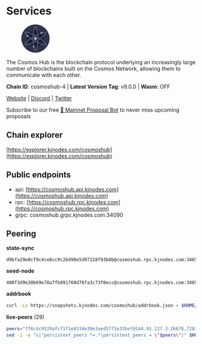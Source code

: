 # Services

<figure><img src="https://raw.githubusercontent.com/kj89/cosmos-images/main/logos/cosmoshub.png" alt=""><figcaption></figcaption></figure>

The Cosmos Hub is the blockchain protocol underlying an  increasingly large number of blockchains built on the  Cosmos Network, allowing them to communicate with each other.

**Chain ID**: cosmoshub-4 | **Latest Version Tag**: v9.0.0 | **Wasm**: OFF

[Website](https://hub.cosmos.network) | [Discord](https://discord.gg/cosmosnetwork) | [Twitter](https://twitter.com/cosmoshub)



Subscribe to our free [🤖 Mainnet Proposal Bot](https://t.me/kjnodes_proposal_bot) to never miss upcoming proposals


## Chain explorer
[https://explorer.kjnodes.com/cosmoshub](https://explorer.kjnodes.com/cosmoshub)

## Public endpoints

* api: [https://cosmoshub.api.kjnodes.com](https://cosmoshub.api.kjnodes.com)
* rpc: [https://cosmoshub.rpc.kjnodes.com](https://cosmoshub.rpc.kjnodes.com)
* grpc: cosmoshub.grpc.kjnodes.com:34090

## Peering

**state-sync**

```text
d9bfa29e0cf9c4ce0cc9c26d98e5d97228f93b0b@cosmoshub.rpc.kjnodes.com:34656
```

**seed-node**

```text
400f3d9e30b69e78a7fb891f60d76fa3c73f0ecc@cosmoshub.rpc.kjnodes.com:34659
```

**addrbook**
```bash
curl -Ls https://snapshots.kjnodes.com/cosmoshub/addrbook.json > $HOME/.gaia/config/addrbook.json
```

**live-peers** (29)
```bash
peers="f76c4c9529afcf1f1e8334e39e3aed5771e33bef@144.91.127.3:26676,72829b78b38408b03793ed389b9f16596b82c306@146.59.81.92:26656,d9bfa29e0cf9c4ce0cc9c26d98e5d97228f93b0b@65.109.88.38:34656,ca5011c44fd74d95e7fca487c69e301df195750c@65.108.122.246:26726,b79e1d3a621bdafd3a8d9a49dff8f4737d0bedc9@52.73.168.104:26656,0eeb20e044d632b279e67f2fe91f50e4fceab1fd@159.223.223.84:26656,1733aef88702bd8326bea0e1dc403d3dbb6f5d8a@158.247.202.33:26656,32bdba6ced12cdf2e534566e6c3d66ee2f7ef494@84.244.95.229:26656,1cce99042f884d669e7287e3e362bff8e385c63e@46.4.79.183:26726,2286eeee09fcf37e768dfffc0db8c821b9231b7b@204.16.244.78:26656,b6b9bc1a0c18d12be759111bb3a0d9a8958120c7@57.128.20.184:26656,1b5a5b6518d3cb30a0d49cbd74a45dd4cbab130d@18.138.176.63:26656,9e14c8c48776a789f7029e88c260b2a6cbbf1417@35.212.85.141:26656,1da54d20c7339713f1d6d28dd2117087dd33d0ca@5.9.59.145:26656,9edd51012df3a09395a48eb68a84723d6308e08c@35.212.116.100:26656,1997e68bf205bedeed0c4723786bf03464987dc1@77.87.108.21:26656,2532ad5b2f93fd521e97dbc3562db711df4bd763@65.109.88.70:26656,e0ab6c5cc86959853f499236b8297344802ac5f4@5.161.139.201:26656,1279eae188599463661c3e2b9ab492615a6d7079@65.108.235.32:2010,f38419091bfb5655b6b59c8397ded4e4ed6dfe55@212.102.56.55:26656,e3f76b923d03fc99510b31049144e22d8f0f0587@65.108.193.249:2010,53b3651680ec3482d736808cbb3035940107f8ab@82.100.58.119:26656,89367eebb50a7da333d80dce71b5d5020eb01f84@23.90.70.43:49656,61afb0f37c02031f285f6b27ead2a3e7a97cc28a@35.212.34.104:26656,ac9399139c24f8127ef1d29cc03672a186ac3dc5@54.159.132.131:26656,11de8a73123ce854241cfa9687921c544b83d5d9@141.94.100.228:26656,fe21dd474640247888fc7c4dce82da8da08a8bfd@135.181.113.227:26656,e37470d15dfd93253796dd668e1ba50c70735791@195.14.6.2:26656,8a210f1bcfc9015a7bc18dcc5add29c0dce3f2dc@95.217.127.25:26656"
sed -i -e "s|^persistent_peers *=.*|persistent_peers = \"$peers\"|" $HOME/.gaia/config/config.toml
```
